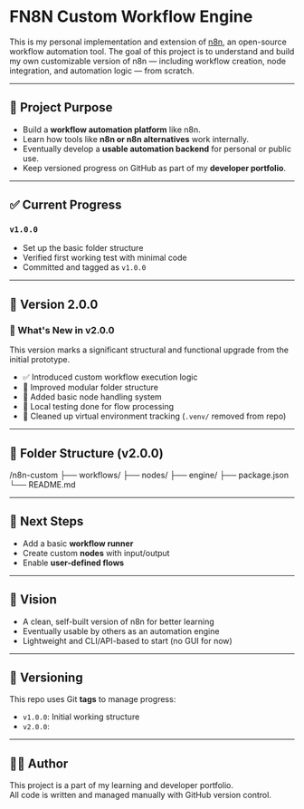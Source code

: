 # FN8N Custom Workflow Engine

This is my personal implementation and extension of [n8n](https://n8n.io), an open-source workflow automation tool. The goal of this project is to understand and build my own customizable version of n8n — including workflow creation, node integration, and automation logic — from scratch.

---

## 🚀 Project Purpose

- Build a **workflow automation platform** like n8n.
- Learn how tools like **n8n or n8n alternatives** work internally.
- Eventually develop a **usable automation backend** for personal or public use.
- Keep versioned progress on GitHub as part of my **developer portfolio**.

---

## ✅ Current Progress

### `v1.0.0`
- Set up the basic folder structure
- Verified first working test with minimal code
- Committed and tagged as `v1.0.0`

---

## 🔄 Version 2.0.0

### 🚀 What's New in v2.0.0

This version marks a significant structural and functional upgrade from the initial prototype.

- ✅ Introduced custom workflow execution logic
- 📁 Improved modular folder structure
- 🔌 Added basic node handling system
- 🧪 Local testing done for flow processing
- 🧹 Cleaned up virtual environment tracking (`.venv/` removed from repo)

---

## 📂 Folder Structure (v2.0.0)
/n8n-custom
├── workflows/
├── nodes/
├── engine/
├── package.json
└── README.md

---

## 📌 Next Steps

- Add a basic **workflow runner**
- Create custom **nodes** with input/output
- Enable **user-defined flows**

---

## 🧠 Vision

- A clean, self-built version of n8n for better learning
- Eventually usable by others as an automation engine
- Lightweight and CLI/API-based to start (no GUI for now)

---

## 🔖 Versioning

This repo uses Git **tags** to manage progress:
- `v1.0.0`: Initial working structure  
- `v2.0.0`: 

---

## 🧑‍💻 Author

This project is a part of my learning and developer portfolio.  
All code is written and managed manually with GitHub version control.
